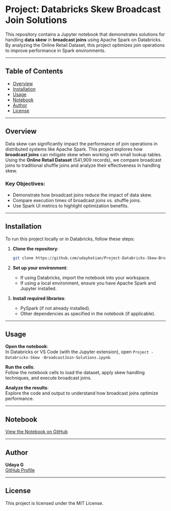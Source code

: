 # Project: Databricks Skew Broadcast Join Solutions

This repository contains a Jupyter notebook that demonstrates solutions for handling **data skew** in **broadcast joins** using Apache Spark on Databricks. By analyzing the Online Retail Dataset, this project optimizes join operations to improve performance in Spark environments.

---

## Table of Contents

- [Overview](#overview)
- [Installation](#installation)
- [Usage](#usage)
- [Notebook](#notebook)
- [Author](#author)
- [License](#license)

---

## Overview

Data skew can significantly impact the performance of join operations in distributed systems like Apache Spark. This project explores how **broadcast joins** can mitigate skew when working with small lookup tables. Using the **Online Retail Dataset** (541,909 records), we compare broadcast joins to traditional shuffle joins and analyze their effectiveness in handling skew.

### Key Objectives:

- Demonstrate how broadcast joins reduce the impact of data skew.
- Compare execution times of broadcast joins vs. shuffle joins.
- Use Spark UI metrics to highlight optimization benefits.

---

## Installation

To run this project locally or in Databricks, follow these steps:

1. **Clone the repository**:

   ```bash
   git clone https://github.com/udaykotian/Project-Databricks-Skew-BroadcastJoin-Solutions.git
   ```

2. **Set up your environment**:

   - If using Databricks, import the notebook into your workspace.
   - If using a local environment, ensure you have Apache Spark and Jupyter installed.

3. **Install required libraries**:
   - PySpark (if not already installed).
   - Other dependencies as specified in the notebook (if applicable).

---

## Usage

**Open the notebook**:  
In Databricks or VS Code (with the Jupyter extension), open `Project - Databricks-Skew -BroadcastJoin-Solutions.ipynb`.

**Run the cells**:  
Follow the notebook cells to load the dataset, apply skew handling techniques, and execute broadcast joins.

**Analyze the results**:  
Explore the code and output to understand how broadcast joins optimize performance.

---

## Notebook

[View the Notebook on GitHub](https://github.com/udaykotian/Project-Databricks-Skew-BroadcastJoin-Solutions/blob/main/Project%20-%20Databricks-Skew%20-BroadcastJoin-Solutions.ipynb)

---

## Author

**Udaya G**  
[GitHub Profile](https://github.com/udaykotian)

---

## License

This project is licensed under the MIT License.
